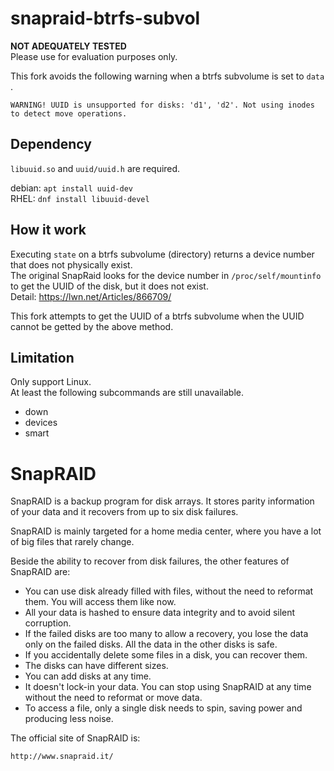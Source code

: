 snapraid-btrfs-subvol
========

**NOT ADEQUATELY TESTED**  
Please use for evaluation purposes only.

This fork avoids the following warning when a btrfs subvolume is set to `data` .

```
WARNING! UUID is unsupported for disks: 'd1', 'd2'. Not using inodes to detect move operations.
```

## Dependency

`libuuid.so` and `uuid/uuid.h` are required.

debian: `apt install uuid-dev`  
RHEL: `dnf install libuuid-devel`

## How it work

Executing `state` on a btrfs subvolume (directory) returns a device number that does not physically exist.  
The original SnapRaid looks for the device number in `/proc/self/mountinfo` to get the UUID of the disk, but it does not exist.  
Detail: https://lwn.net/Articles/866709/

This fork attempts to get the UUID of a btrfs subvolume when the UUID cannot be getted by the above method.

## Limitation

Only support Linux.  
At least the following subcommands are still unavailable.

* down
* devices 
* smart

SnapRAID
========

SnapRAID is a backup program for disk arrays. It stores parity
information of your data and it recovers from up to six disk
failures.

SnapRAID is mainly targeted for a home media center, where you
have a lot of big files that rarely change.

Beside the ability to recover from disk failures, the other
features of SnapRAID are:

* You can use disk already filled with files, without the need to
  reformat them. You will access them like now.
* All your data is hashed to ensure data integrity and to avoid
  silent corruption.
* If the failed disks are too many to allow a recovery,
  you lose the data only on the failed disks.
  All the data in the other disks is safe.
* If you accidentally delete some files in a disk, you can
  recover them.
* The disks can have different sizes.
* You can add disks at any time.
* It doesn't lock-in your data. You can stop using SnapRAID at any
  time without the need to reformat or move data.
* To access a file, only a single disk needs to spin, saving power and
  producing less noise.

The official site of SnapRAID is:

    http://www.snapraid.it/

